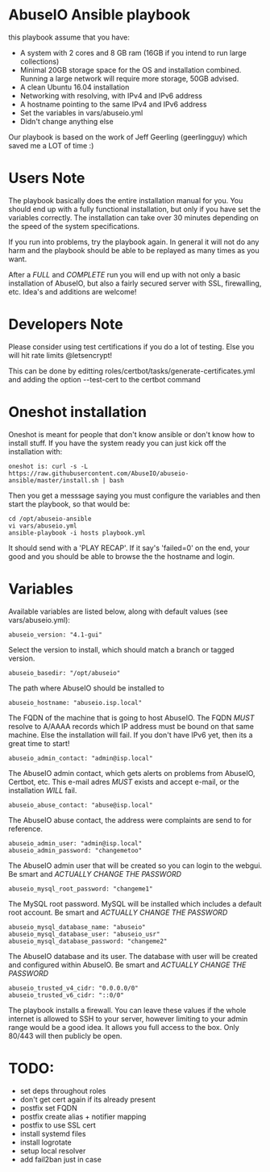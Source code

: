 # AbuseIO Ansible playbook

this playbook assume that you have:

- A system with 2 cores and 8 GB ram (16GB if you intend to run large collections)
- Minimal 20GB storage space for the OS and installation combined. Running a large network will require more storage, 50GB advised.
- A clean Ubuntu 16.04 installation
- Networking with resolving, with IPv4 and IPv6 address
- A hostname pointing to the same IPv4 and IPv6 address
- Set the variables in vars/abuseio.yml
- Didn't change anything else

Our playbook is based on the work of Jeff Geerling (geerlingguy) which saved me a LOT of time :)

# Users Note

The playbook basically does the entire installation manual for you. You should end up with a fully functional installation, but only
if you have set the variables correctly. The installation can take over 30 minutes depending on the speed of the system specifications.

If you run into problems, try the playbook again. In general it will not do any harm and the playbook should be able to be replayed as 
many times as you want.

After a *FULL* and *COMPLETE* run you will end up with not only a basic installation of AbuseIO, but also a fairly secured server with SSL,
firewalling, etc. Idea's and additions are welcome!

# Developers Note

Please consider using test certifications if you do a lot of testing. Else you will hit rate limits @letsencrypt!

This can be done by editting roles/certbot/tasks/generate-certificates.yml and adding the option --test-cert to the certbot command

# Oneshot installation

Oneshot is meant for people that don't know ansible or don't know how to install stuff. If you have the system ready you can just kick off the installation with:

    oneshot is: curl -s -L https://raw.githubusercontent.com/AbuseIO/abuseio-ansible/master/install.sh | bash

Then you get a messsage saying you must configure the variables and then start the playbook, so that would be:

    cd /opt/abuseio-ansible
    vi vars/abuseio.yml
    ansible-playbook -i hosts playbook.yml

It should send with a 'PLAY RECAP'. If it say's 'failed=0' on the end, your good and you should be able to browse the the hostname and login.

# Variables

Available variables are listed below, along with default values (see vars/abuseio.yml):

    abuseio_version: "4.1-gui"

Select the version to install, which should match a branch or tagged version.

    abuseio_basedir: "/opt/abuseio"

The path where AbuseIO should be installed to

    abuseio_hostname: "abuseio.isp.local"

The FQDN of the machine that is going to host AbuseIO. The FQDN *MUST* resolve to A/AAAA records which IP address must be bound on that same machine.
Else the installation will fail. If you don't have IPv6 yet, then its a great time to start!

    abuseio_admin_contact: "admin@isp.local"

The AbuseIO admin contact, which gets alerts on problems from AbuseIO, Certbot, etc. This e-mail adres *MUST* exists and accept e-mail, or the
installation *WILL* fail. 

    abuseio_abuse_contact: "abuse@isp.local"

The AbuseIO abuse contact, the address were complaints are send to for reference.

    abuseio_admin_user: "admin@isp.local"
    abuseio_admin_password: "changemetoo"

The AbuseIO admin user that will be created so you can login to the webgui. Be smart and *ACTUALLY CHANGE THE PASSWORD*

    abuseio_mysql_root_password: "changeme1"

The MySQL root password. MySQL will be installed which includes a default root account. Be smart and *ACTUALLY CHANGE THE PASSWORD*

    abuseio_mysql_database_name: "abuseio"
    abuseio_mysql_database_user: "abuseio_usr"
    abuseio_mysql_database_password: "changeme2"

The AbuseIO database and its user. The database with user will be created and configured within AbuseIO. Be smart and *ACTUALLY CHANGE THE PASSWORD*

    abuseio_trusted_v4_cidr: "0.0.0.0/0"
    abuseio_trusted_v6_cidr: "::0/0"

The playbook installs a firewall. You can leave these values if the whole internet is allowed to SSH to your server, however limiting to your admin
range would be a good idea. It allows you full access to the box. Only 80/443 will then publicly be open.

# TODO:

- set deps throughout roles
- don't get cert again if its already present
- postfix set FQDN
- postfix create alias + notifier mapping
- postfix to use SSL cert
- install systemd files
- install logrotate
- setup local resolver
- add fail2ban just in case
